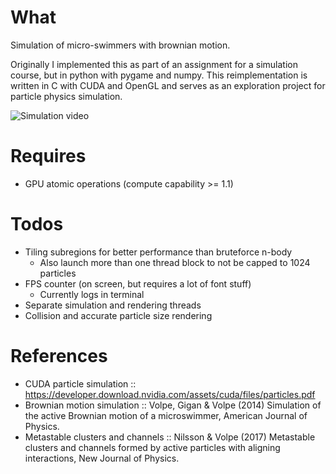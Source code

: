 # What
Simulation of micro-swimmers with brownian motion.

Originally I implemented this as part of an assignment for a simulation course,
but in python with pygame and numpy. This reimplementation is written in C with
CUDA and OpenGL and serves as an exploration project for particle physics simulation.

![Simulation video](https://github.com/christoffer-arvidsson/living-crystals/blob/main/assets/sim.gif)

# Requires
- GPU atomic operations (compute capability >= 1.1)

# Todos
- Tiling subregions for better performance than bruteforce n-body
    - Also launch more than one thread block to not be capped to 1024 particles
- FPS counter (on screen, but requires a lot of font stuff)
    - Currently logs in terminal
- Separate simulation and rendering threads
- Collision and accurate particle size rendering

# References
- CUDA particle simulation :: https://developer.download.nvidia.com/assets/cuda/files/particles.pdf
- Brownian motion simulation :: Volpe, Gigan & Volpe (2014) Simulation of the active Brownian motion of a microswimmer, American Journal of Physics.
- Metastable clusters and channels :: Nilsson & Volpe (2017) Metastable clusters and channels formed by active particles with aligning interactions, New Journal of Physics.
